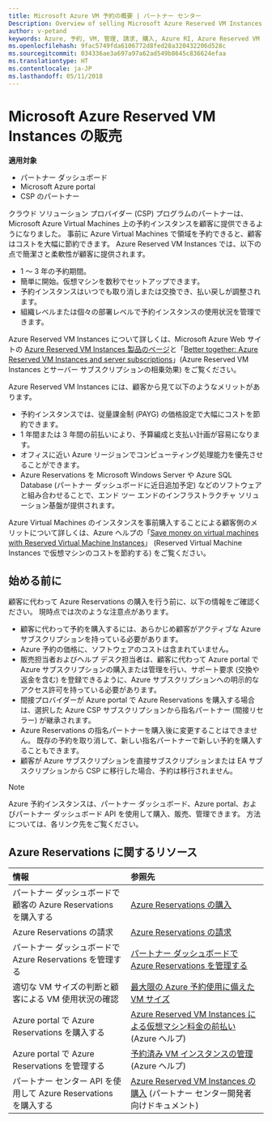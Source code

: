 ```yaml
---
title: Microsoft Azure VM 予約の概要 | パートナー センター
Description: Overview of selling Microsoft Azure Reserved VM Instances in CSP.
author: v-petand
keywords: Azure, 予約, VM, 管理, 請求, 購入, Azure RI, Azure Reserved VM Instances
ms.openlocfilehash: 9fac5749fda6106772d8fed28a320432206d528c
ms.sourcegitcommit: 034336ae3a697a97a62ad549b8645c836624efaa
ms.translationtype: HT
ms.contentlocale: ja-JP
ms.lasthandoff: 05/11/2018
---
```

# <a name="sell-microsoft-azure-reserved-vm-instances"></a>Microsoft Azure Reserved VM Instances の販売 

**適用対象**

-  パートナー ダッシュボード
-  Microsoft Azure portal
-  CSP のパートナー

クラウド ソリューション プロバイダー (CSP) プログラムのパートナーは、Microsoft Azure Virtual Machines 上の予約インスタンスを顧客に提供できるようになりました。 事前に Azure Virtual Machines で領域を予約できると、顧客はコストを大幅に節約できます。 Azure Reserved VM Instances では、以下の点で簡潔さと柔軟性が顧客に提供されます。

-   1 ～ 3 年の予約期間。 
-   簡単に開始。仮想マシンを数秒でセットアップできます。 
-   予約インスタンスはいつでも取り消しまたは交換でき、払い戻しが調整されます。 
-   組織レベルまたは個々の部署レベルで予約インスタンスの使用状況を管理できます。 

Azure Reserved VM Instances について詳しくは、Microsoft Azure Web サイトの [Azure Reserved VM Instances 製品のページ](https://azure.microsoft.com/pricing/reserved-vm-instances/)と「[Better together: Azure Reserved VM Instances and server subscriptions](https://blogs.partner.microsoft.com/mpn/better-together-azure-reserved-instances-server-subscriptions/)」(Azure Reserved VM Instances とサーバー サブスクリプションの相乗効果) をご覧ください。

Azure Reserved VM Instances には、顧客から見て以下のようなメリットがあります。

-   予約インスタンスでは、従量課金制 (PAYG) の価格設定で大幅にコストを節約できます。
-   1 年間または 3 年間の前払いにより、予算編成と支払い計画が容易になります。 
-   オフィスに近い Azure リージョンでコンピューティング処理能力を優先させることができます。  
-   Azure Reservations を Microsoft Windows Server や Azure SQL Database (パートナー ダッシュボードに近日追加予定) などのソフトウェアと組み合わせることで、エンド ツー エンドのインフラストラクチャ ソリューション基盤が提供されます。   

Azure Virtual Machines のインスタンスを事前購入することによる顧客側のメリットについて詳しくは、Azure ヘルプの「[Save money on virtual machines with Reserved Virtual Machine Instances](https://docs.microsoft.com/azure/billing/billing-save-compute-costs-reservations)」 (Reserved Virtual Machine Instances で仮想マシンのコストを節約する) をご覧ください。

## <a name="before-you-begin"></a>始める前に

顧客に代わって Azure Reservations の購入を行う前に、以下の情報をご確認ください。 現時点では次のような注意点があります。

-   顧客に代わって予約を購入するには、あらかじめ顧客がアクティブな Azure サブスクリプションを持っている必要があります。  
-   Azure 予約の価格に、ソフトウェアのコストは含まれていません。 
-   販売担当者およびヘルプ デスク担当者は、顧客に代わって Azure portal で Azure サブスクリプションの購入または管理を行い、サポート要求 (交換や返金を含む) を登録できるように、Azure サブスクリプションへの明示的なアクセス許可を持っている必要があります。  
-   間接プロバイダーが Azure portal で Azure Reservations を購入する場合は、選択した Azure CSP サブスクリプションから指名パートナー (間接リセラー) が継承されます。 
-   Azure Reservations の指名パートナーを購入後に変更することはできません。 既存の予約を取り消して、新しい指名パートナーで新しい予約を購入することもできます。 
-   顧客が Azure サブスクリプションを直接サブスクリプションまたは EA サブスクリプションから CSP に移行した場合、予約は移行されません。 

>[!NOTE]
> Azure 予約インスタンスは、パートナー ダッシュボード、Azure portal、およびパートナー ダッシュボード API を使用して購入、販売、管理できます。 方法については、各リンク先をご覧ください。 

## <a name="azure-reservations-resources"></a>Azure Reservations に関するリソース
|**情報**   |**参照先**    |
|:-----------------------------|:-----------------|
|パートナー ダッシュボードで顧客の Azure Reservations を購入する   |[Azure Reservations の購入](azure-reservations-buying.md)
|Azure Reservations の請求   |[Azure Reservations の請求](azure-reservations-billing.md)   |
|パートナー ダッシュボードで Azure Reservations を管理する | [パートナー ダッシュボードで Azure Reservations を管理する](azure-reservations-manage.md)
|適切な VM サイズの判断と顧客による VM 使用状況の確認   |[最大限の Azure 予約使用に備えた VM サイズ](azure-usage.md)   |
|Azure portal で Azure Reservations を購入する | [Azure Reserved VM Instances による仮想マシン料金の前払い](https://docs.microsoft.com/azure/virtual-machines/windows/prepay-reserved-vm-instances) (Azure ヘルプ) |
|Azure portal で Azure Reservations を管理する   |[予約済み VM インスタンスの管理](https://docs.microsoft.com/azure/billing/billing-manage-reserved-vm-instance) (Azure ヘルプ)  |
|パートナー センター API を使用して Azure Reservations を購入する | [Azure Reserved VM Instances の購入](https://docs.microsoft.com/partner-center/develop/purchase-azure-reserved-vm-instances) (パートナー センター開発者向けドキュメント)

 

